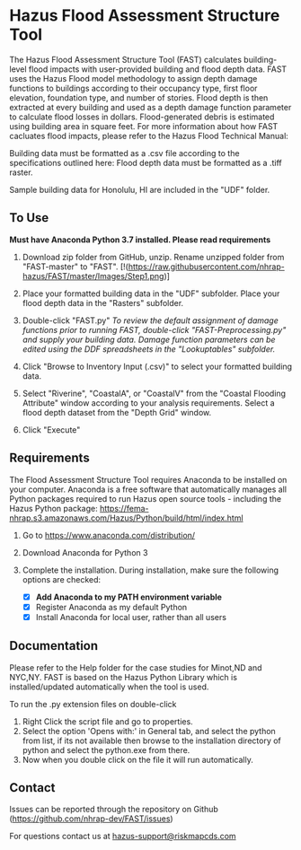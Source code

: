 # Hazus Flood Assessment Structure Tool

The Hazus Flood Assessment Structure Tool (FAST) calculates building-level flood impacts with user-provided building and flood depth data. FAST uses the Hazus Flood model methodology to assign depth damage functions to buildings according to their occupancy type, first floor elevation, foundation type, and number of stories. Flood depth is then extracted at every building and used as a depth damage function parameter to calculate flood losses in dollars. Flood-generated debris is estimated using building area in square feet. For more information about how FAST cacluates flood impacts, please refer to the Hazus Flood Technical Manual: 

Building data must be formatted as a .csv file according to the specifications outlined here: Flood depth data must be formatted as a .tiff raster.

Sample building data for Honolulu, HI are included in the "UDF" folder.

## To Use

**Must have Anaconda Python 3.7 installed. Please read requirements**

1. Download zip folder from GitHub, unzip. Rename unzipped folder from "FAST-master" to "FAST".
[!(https://raw.githubusercontent.com/nhrap-hazus/FAST/master/Images/Step1.png)]

2. Place your formatted building data in the "UDF" subfolder. Place your flood depth data in the "Rasters" subfolder.

3. Double-click "FAST.py"
*To review the default assignment of damage functions prior to running FAST, double-click "FAST-Preprocessing.py" and supply your building data. Damage function parameters can be edited using the DDF spreadsheets in the "Lookuptables" subfolder.*

4. Click "Browse to Inventory Input (.csv)" to select your formatted building data.

5. Select "Riverine", "CoastalA", or "CoastalV" from the "Coastal Flooding Attribute" window according to your analysis requirements. Select a flood depth dataset from the "Depth Grid" window.

6. Click "Execute"

## Requirements

The Flood Assessment Structure Tool requires Anaconda to be installed on your computer. Anaconda is a free software that automatically manages all Python packages required to run Hazus open source tools - including the Hazus Python package: https://fema-nhrap.s3.amazonaws.com/Hazus/Python/build/html/index.html

1. Go to https://www.anaconda.com/distribution/

2. Download Anaconda for Python 3

3. Complete the installation. During installation, make sure the following options are checked:

   - [x] **Add Anaconda to my PATH environment variable**
   - [x] Register Anaconda as my default Python
   - [x] Install Anaconda for local user, rather than all users

## Documentation

Please refer to the Help folder for the case studies for Minot,ND and NYC,NY. 
FAST is based on the Hazus Python Library which is installed/updated automatically when the tool is used.

To run the .py extension files on double-click

1. Right Click the script file and go to properties. 
2. Select the option 'Opens with:' in General tab, and select the python from list, if its not available then browse to the installation directory of python and select the python.exe from there.
3. Now when you double click on the file it will run automatically.

## Contact

Issues can be reported through the repository on Github (https://github.com/nhrap-dev/FAST/issues)

For questions contact us at hazus-support@riskmapcds.com
